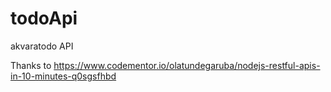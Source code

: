 # todoApi

akvaratodo API

Thanks to https://www.codementor.io/olatundegaruba/nodejs-restful-apis-in-10-minutes-q0sgsfhbd

